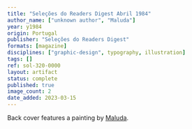 ```yaml
---
title: "Seleções do Readers Digest Abril 1984"
author_name: ["unknown author", "Maluda"]
year: y1984
origin: Portugal
publisher: "Seleções do Readers Digest"
formats: [magazine]
disciplines: ["graphic-design", typography, illustration]
tags: []
ref: sol-320-0000
layout: artifact
status: complete
published: true
image_count: 2
date_added: 2023-03-15
---
```


Back cover features a painting by <a class="text cat-link author" href="/authors/Maluda/">Maluda</a>.

